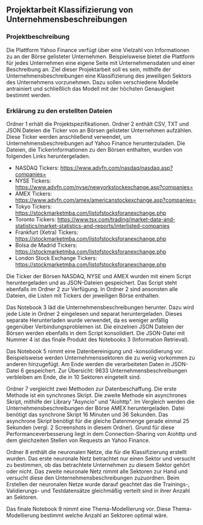 ## Projektarbeit Klassifizierung von Unternehmensbeschreibungen

### Projektbeschreibung
Die Plattform Yahoo Finance verfügt über eine Vielzahl von Informationen zu an der Börse gelisteter Unternehmen. 
Beispielsweise bietet die Plattform für jedes Unternehmen eine eigene Seite mit Unternehmensdaten und einer Beschreibung an. 
Ziel dieser Projektarbeit soll es sein, mithilfe der Unternehmensbeschreibungen eine Klassifizierung des jeweiligen Sektors des Unternehmens vorzunehmen. 
Dazu sollen verschiedene Modelle antrainiert und schließlich das Modell mit der höchsten Genauigkeit bestimmt werden.

### Erklärung zu den erstellten Dateien
Ordner 1 erhält die Projektspezifikationen. Ordner 2 enthält CSV, TXT und JSON Dateien die Ticker von an Börsen gelisteter Unternehmen aufzählen. 
Diese Ticker werden anschließend verwendet, um Unternehmensbeschreibungen auf Yahoo Finance herunterzuladen. 
Die Dateien, die Tickerinformationen zu den Börsen enthalten, wurden von folgenden Links heruntergeladen. 

- NASDAQ Tickers: https://www.advfn.com/nasdaq/nasdaq.asp?companies=
- NYSE Tickers: https://www.advfn.com/nyse/newyorkstockexchange.asp?companies=
- AMEX Tickers: https://www.advfn.com/amex/americanstockexchange.asp?companies=
- Tokyo Tickers: https://stockmarketmba.com/listofstocksforanexchange.php
- Toronto Tickers: https://www.tsx.com/trading/market-data-and-statistics/market-statistics-and-reports/interlisted-companies
- Frankfurt (Xetra) Tickers: https://stockmarketmba.com/listofstocksforanexchange.php
- Bolsa de Madrid Tickers: https://stockmarketmba.com/listofstocksforanexchange.php
- London Stock Exchange Tickers: https://stockmarketmba.com/listofstocksforanexchange.php

Die Ticker der Börsen NASDAQ, NYSE und AMEX wurden mit einem Script heruntergeladen und as JSON-Dateien gespeichert. 
Das Script steht ebenfalls im Ordner 2 zur Verfügung. In Ordner 2 sind ansonsten alle Dateien, die Listen mit Tickers der jeweiligen Börse enthalten. 


Das Notebook 3 läd die Unternehmensbeschreibungen herunter. Dazu wird jede Liste in Ordner 2 eingelesen und separat heruntergeladen. 
Dieses separate Herunterladen wurde verwendet, da es weniger anfällig gegenüber Verbindungsproblemen ist. 
Die einzelnen JSON Dateien der Börsen werden ebenfalls in dem Script konsolidiert. 
Die JSON-Datei mit Nummer 4 ist das finale Produkt des Notebooks 3 (Information Retrieval). 


Das Notebook 5 nimmt eine Datenbereinigung und -konsolidierung vor. Beispielsweise werden Unternehmenssektoren die zu wenig vorkommen zu anderen hinzugefügt. 
Am Ende werden die verarbeiteten Daten in JSON-Datei 6 gespeichert. Zur Übersicht: 9833 Unternehmensbeschreibungen verbleiben am Ende, die in 10 Sektoren eingeteilt sind. 


Ordner 7 vergleicht zwei Methoden zur Datenbeschaffung. Die erste Methode ist ein synchrones Skript. Die zweite Methode ein asynchrones Skript, mithilfe der Library "Asyncio" und "Aiohttp".
Im Vergleich werden die Unternehmensbeschreibungen der Börse AMEX heruntergeladen. Datei benötigt das synchrone Skript 16 Minuten und 36 Sekunden. 
Das asynchrone Skript benötigt für die gleiche Datenmenge gerade einmal 25 Sekunden (vergl. 2 Screenshots in diesem Ordner). 
Grund für diese Performanceverbesserung liegt in dem Connection-Sharing von Aiohttp und dem gleichzeiten Stellen von Requests an Yahoo Finance. 


Ordner 8 enthält die neuronalen Netze, die für die Klassifizierung erstellt wurden. 
Das erste neuronale Netz betrachtet nur einen Sektor und versucht zu bestimmen, ob das betrachtete Unternehmen zu diesem Sektor gehört oder nicht.
Das zweite neuronale Netz nimmt alle Sektoren zur Hand und versucht diese den Unternehmensbeschreibungen zuzuordnen. 
Beim Erstellen der neuronalen Netze wurde darauf geachtet das die Trainings-, Validierungs- und Testdatensätze gleichmäßig verteilt sind in ihrer Anzahl an Sektoren. 


Das finale Notebook 9 nimmt eine Thema-Modellierung vor. Diese Thema-Modellierung bestimmt welche Anzahl an Sektoren optimal wäre.